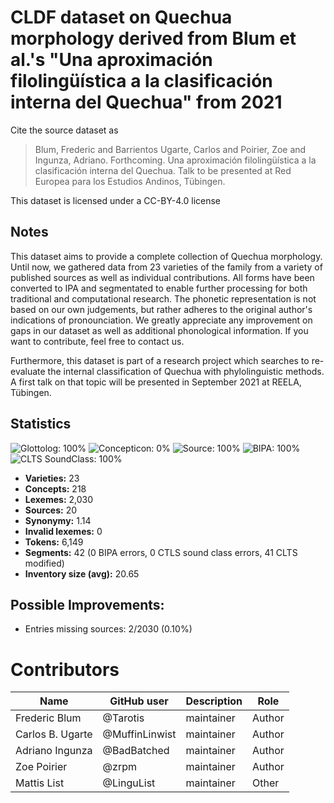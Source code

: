 # CLDF dataset on Quechua morphology derived from Blum et al.'s "Una aproximación filolingüística a la clasificación interna del Quechua" from 2021

Cite the source dataset as

> Blum, Frederic and Barrientos Ugarte, Carlos and Poirier, Zoe and Ingunza, Adriano. Forthcoming. Una aproximación filolingüística a la clasificación interna del Quechua. Talk to be presented at Red Europea para los Estudios Andinos, Tübingen.

This dataset is licensed under a CC-BY-4.0 license

## Notes

This dataset aims to provide a complete collection of Quechua morphology. Until now, we gathered data from 23 varieties of the family from a variety of published sources as well as individual contributions. All forms have been converted to IPA and segmentated to enable further processing for both traditional and computational research. The phonetic representation is not based on our own judgements, but rather adheres to the original author's indications of pronounciation. We greatly appreciate any improvement on gaps in our dataset as well as additional phonological information. If you want to contribute, feel free to contact us.

Furthermore, this dataset is part of a research project which searches to re-evaluate the internal classification of Quechua with phylolinguistic methods. A first talk on that topic will be presented in September 2021 at REELA, Tübingen.



## Statistics


![Glottolog: 100%](https://img.shields.io/badge/Glottolog-100%25-brightgreen.svg "Glottolog: 100%")
![Concepticon: 0%](https://img.shields.io/badge/Concepticon-0%25-red.svg "Concepticon: 0%")
![Source: 100%](https://img.shields.io/badge/Source-100%25-brightgreen.svg "Source: 100%")
![BIPA: 100%](https://img.shields.io/badge/BIPA-100%25-brightgreen.svg "BIPA: 100%")
![CLTS SoundClass: 100%](https://img.shields.io/badge/CLTS%20SoundClass-100%25-brightgreen.svg "CLTS SoundClass: 100%")

- **Varieties:** 23
- **Concepts:** 218
- **Lexemes:** 2,030
- **Sources:** 20
- **Synonymy:** 1.14
- **Invalid lexemes:** 0
- **Tokens:** 6,149
- **Segments:** 42 (0 BIPA errors, 0 CTLS sound class errors, 41 CLTS modified)
- **Inventory size (avg):** 20.65

## Possible Improvements:



- Entries missing sources: 2/2030 (0.10%)

# Contributors

Name | GitHub user | Description | Role
--- | --- | --- | ---
Frederic Blum | @Tarotis | maintainer | Author
Carlos B. Ugarte | @MuffinLinwist | maintainer | Author
Adriano Ingunza | @BadBatched | maintainer | Author 
Zoe Poirier | @zrpm | maintainer | Author
Mattis List | @LinguList | maintainer | Other



